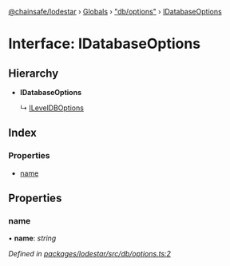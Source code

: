 [@chainsafe/lodestar](../README.md) › [Globals](../globals.md) › ["db/options"](../modules/_db_options_.md) › [IDatabaseOptions](_db_options_.idatabaseoptions.md)

# Interface: IDatabaseOptions

## Hierarchy

* **IDatabaseOptions**

  ↳ [ILevelDBOptions](_db_controller_impl_level_.ileveldboptions.md)

## Index

### Properties

* [name](_db_options_.idatabaseoptions.md#name)

## Properties

###  name

• **name**: *string*

*Defined in [packages/lodestar/src/db/options.ts:2](https://github.com/ChainSafe/lodestar/blob/da7050e4c/packages/lodestar/src/db/options.ts#L2)*
